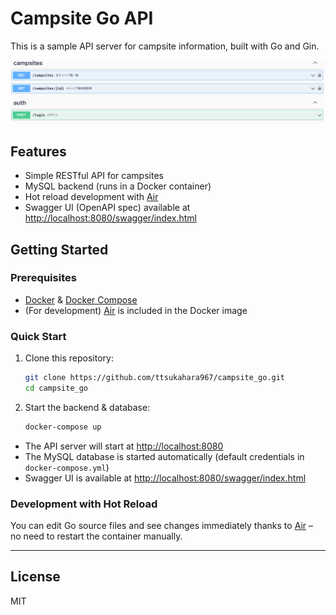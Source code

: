 # Campsite Go API

This is a sample API server for campsite information, built with Go and Gin.

![Swagger](img/screenshot/s1.png)

## Features

- Simple RESTful API for campsites
- MySQL backend (runs in a Docker container)
- Hot reload development with [Air](https://github.com/air-verse/air)
- Swagger UI (OpenAPI spec) available at [http://localhost:8080/swagger/index.html](http://localhost:8080/swagger/index.html)

## Getting Started

### Prerequisites

- [Docker](https://www.docker.com/) & [Docker Compose](https://docs.docker.com/compose/)
- (For development) [Air](https://github.com/air-verse/air) is included in the Docker image

### Quick Start

1. Clone this repository:
    ```sh
    git clone https://github.com/ttsukahara967/campsite_go.git
    cd campsite_go
    ```

2. Start the backend & database:
    ```sh
    docker-compose up
    ```

- The API server will start at [http://localhost:8080](http://localhost:8080)
- The MySQL database is started automatically (default credentials in `docker-compose.yml`)
- Swagger UI is available at [http://localhost:8080/swagger/index.html](http://localhost:8080/swagger/index.html)

### Development with Hot Reload

You can edit Go source files and see changes immediately thanks to [Air](https://github.com/air-verse/air) – no need to restart the container manually.

---

## License

MIT
